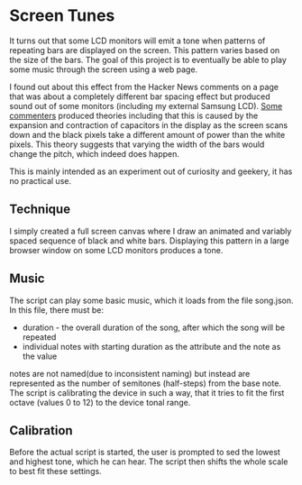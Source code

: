 # Screen Tunes

It turns out that some LCD monitors will emit a tone when patterns of repeating bars are displayed on the screen.
This pattern varies based on the size of the bars. The goal of this project is to eventually be able to play some
music through the screen using a web page.

I found out about this effect from the Hacker News comments on a page that was about a completely different bar spacing effect
but produced sound out of some monitors (including my external Samsung LCD).
[Some commenters](https://news.ycombinator.com/item?id=8856930) produced theories including that this is caused by
the expansion and contraction of capacitors in the display as the screen scans down and the black pixels take a different
amount of power than the white pixels. This theory suggests that varying the width of the bars would change the pitch,
which indeed does happen.

This is mainly intended as an experiment out of curiosity and geekery, it has no practical use.

## Technique

I simply created a full screen canvas where I draw an animated and variably spaced sequence of black and white bars.
Displaying this pattern in a large browser window on some LCD monitors produces a tone.

## Music

The script can play some basic music, which it loads from the file song.json. In this file, there must be:

* duration - the overall duration of the song, after which the song will be repeated
* individual notes with starting duration as the attribute and the note as the value

notes are not named(due to inconsistent naming) but instead are represented as the number of semitones (half-steps) from the base note.
The script is calibrating the device in such a way, that it tries to fit the first octave (values 0 to 12) to the device tonal range.

## Calibration

Before the actual script is started, the user is prompted to sed the lowest and highest tone, which he can hear. The script then
shifts the whole scale to best fit these settings.
